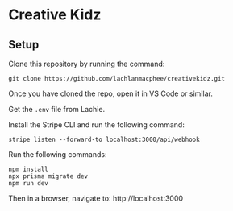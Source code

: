 # Creative Kidz

## Setup
Clone this repository by running the command:

`git clone https://github.com/lachlanmacphee/creativekidz.git`

Once you have cloned the repo, open it in VS Code or similar.

Get the `.env` file from Lachie.

Install the Stripe CLI and run the following command:
```
stripe listen --forward-to localhost:3000/api/webhook
```

Run the following commands:
```
npm install
npx prisma migrate dev
npm run dev
```

Then in a browser, navigate to:
http://localhost:3000